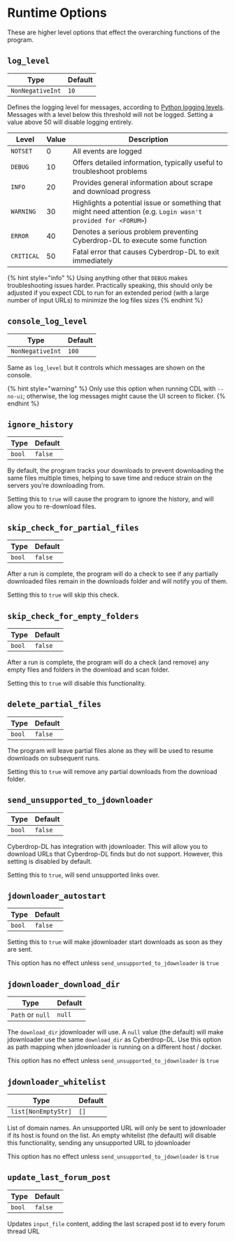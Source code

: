 # Runtime Options

These are higher level options that effect the overarching functions of the program.

## `log_level`

| Type           | Default  |
|----------------|----------|
| `NonNegativeInt` | `10`|

Defines the logging level for messages, according to [Python logging levels](https://docs.python.org/3/library/logging.html#levels). Messages with a level below this threshold will not be logged. Setting a value above 50 will disable logging entirely.

| Level          | Value | Description |
|----------------|----------|----------|
| `NOTSET`   | 0  | All events are logged |
| `DEBUG`    | 10 | Offers detailed information, typically useful to troubleshoot problems |
| `INFO`     | 20 | Provides general information about scrape and download progress|
| `WARNING`  | 30 | Highlights a potential issue or something that might need attention (e.g. `Login wasn't provided for <FORUM>`)|
| `ERROR`    | 40 | Denotes a serious problem preventing Cyberdrop-DL to execute some function |
| `CRITICAL` | 50 | Fatal error that causes Cyberdrop-DL to exit immediately |

{% hint style="info" %}
Using anything other that `DEBUG` makes troubleshooting issues harder. Practically speaking, this should only be adjusted if you expect CDL to run for an extended period (with a large number of input URLs) to minimize the log files sizes
{% endhint %}

## `console_log_level`

| Type           | Default  |
|----------------|----------|
| `NonNegativeInt` | `100`|

Same as `log_level` but it controls which messages are shown on the console.

{% hint style="warning" %}
Only use this option when running CDL with `--no-ui`; otherwise, the log messages might cause the UI screen to flicker.
{% endhint %}

## `ignore_history`

| Type           | Default  |
|----------------|----------|
| `bool` | `false`|

By default, the program tracks your downloads to prevent downloading the same files multiple times, helping to save time and reduce strain on the servers you're downloading from.

Setting this to `true` will cause the program to ignore the history, and will allow you to re-download files.

## `skip_check_for_partial_files`


| Type           | Default  |
|----------------|----------|
| `bool` | `false`|

After a run is complete, the program will do a check to see if any partially downloaded files remain in the downloads folder and will notify you of them.

Setting this to `true` will skip this check.

## `skip_check_for_empty_folders`


| Type           | Default  |
|----------------|----------|
| `bool` | `false`|

After a run is complete, the program will do a check (and remove) any empty files and folders in the download and scan folder.

Setting this to `true` will disable this functionality.

## `delete_partial_files`


| Type           | Default  |
|----------------|----------|
| `bool` | `false`|

The program will leave partial files alone as they will be used to resume downloads on subsequent runs.

Setting this to `true` will remove any partial downloads from the download folder.

## `send_unsupported_to_jdownloader`


| Type           | Default  |
|----------------|----------|
| `bool` | `false`|

Cyberdrop-DL has integration with jdownloader. This will allow you to download URLs that Cyberdrop-DL finds but do not support. However, this setting is disabled by default.

Setting this to `true`, will send unsupported links over.

## `jdownloader_autostart`


| Type           | Default  |
|----------------|----------|
| `bool` | `false`|

Setting this to `true` will make jdownloader start downloads as soon as they are sent.

This option has no effect unless `send_unsupported_to_jdownloader` is `true`

## `jdownloader_download_dir`

| Type           | Default  |
|----------------|----------|
| `Path` or `null` | `null`|

The `download_dir` jdownloader will use. A `null` value (the default) will make jdownloader use the same `download_dir` as Cyberdrop-DL. Use this option as path mapping when jdownloader is running on a different host / docker.

This option has no effect unless `send_unsupported_to_jdownloader` is `true`

## `jdownloader_whitelist`

| Type           | Default  |
|----------------|----------|
| `list[NonEmptyStr]` | `[]`|

List of domain names. An unsupported URL will only be sent to jdownloader if its host is found on the list. An empty whitelist (the default) will disable this functionality, sending any unsupported URL to jdownloader

This option has no effect unless `send_unsupported_to_jdownloader` is `true`


## `update_last_forum_post`

| Type           | Default  |
|----------------|----------|
| `bool` | `false`|

Updates `input_file` content, adding the last scraped post id to every forum thread URL
